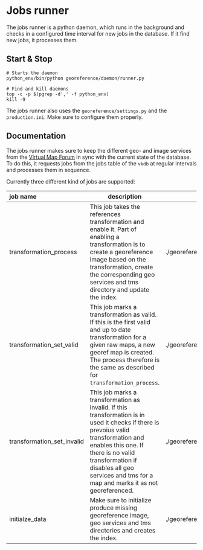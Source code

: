 # Jobs runner

The jobs runner is a python daemon, which runs in the background and checks in a configured time interval for new jobs in the database. If it find new jobs, it processes them. 

## Start & Stop

```
# Starts the daemon
python_env/bin/python georeference/daemon/runner.py

# Find and kill daemons
top -c -p $(pgrep -d',' -f python_env)
kill -9
```

The jobs runner also uses the `georeference/settings.py` and the `production.ini`. Make sure to configure them properly.

## Documentation

The jobs runner makes sure to keep the different geo- and image services from the [Virtual Map Forum](https://kartenforum.slub-dresden.de/) in sync with the current state of the database. To do this, it requests jobs from the jobs table of the `vkdb` at regular intervals and processes them in sequence.

Currently three different kind of jobs are supported:

| job name | description | module| 
|:---|---|---|
| transformation_process | This job takes the references transformation and enable it. Part of enabling a transformation is to create a georeference image based on the transformation, create the corresponding geo services and tms directory and update the index. | ./georeference/jobs/process_transformation.py |
| transformation_set_valid | This job marks a transformation as valid. If this is the first valid and up to date transformation for a given raw maps, a new georef map is created. The process therefore is the same as described for `transformation_process`. | ./georeference/jobs/set_validation.py |
| transformation_set_invalid | This job marks a transformation as invalid. If this transformation is in used it checks if there is prevoius valid transformation and enables this one. If there is no valid transformation if disables all geo services and tms for a map and marks it as not georeferenced. |  ./georeference/jobs/set_validation.py |
| initialze_data | Make sure to initialize produce missing georeference image, geo services and tms directories and creates the index. |  ./georeference/jobs/initialize_data.py |

